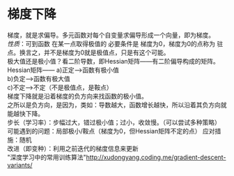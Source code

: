 # 梯度下降  
梯度，就是求偏导。多元函数对每个自变量求偏导形成一个向量，即为梯度。  
*性质*：可到函数 在某一点取得极值的 必要条件是 梯度为0，梯度为0的点称为 驻点。换言之，并不是梯度为0就是极值点，只是有这个可能。  
     极大值还是极小值？看二阶导数，即Hessian矩阵——有二阶偏导构成的矩阵。  
     Hessian矩阵—— a)正定——>函数有极小值  
                  b)负定——>函数有极大值  
                  c)不定——>不定（不是极值点，是鞍点）  
    梯度下降就是沿着梯度的负方向来找函数的极小值。  
    之所以是负方向，是因为，类如：导数越大，函数增长越快，所以沿着其负方向就能越快下降。  
    步长（学习率）：步幅过大，错过极小值；过小，收敛慢。（可以尝试多种策略）  
    可能遇到的问题：局部极小/鞍点（梯度为0，但Hessian矩阵不定的点） 
                  应对措施：随机  
    改进（即变种）：利用之前迭代的梯度信息来更新    
    "深度学习中的常用训练算法"http://xudongyang.coding.me/gradient-descent-variants/
